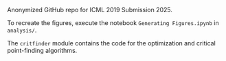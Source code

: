 Anonymized GitHub repo for ICML 2019 Submission 2025.

To recreate the figures, execute the notebook `Generating Figures.ipynb` in `analysis/`.

The `critfinder` module contains the code for the optimization and critical point-finding algorithms.

